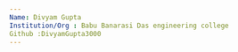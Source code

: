 ```yaml
---
Name: Divyam Gupta
Institution/Org : Babu Banarasi Das engineering college
Github :DivyamGupta3000
---
```


